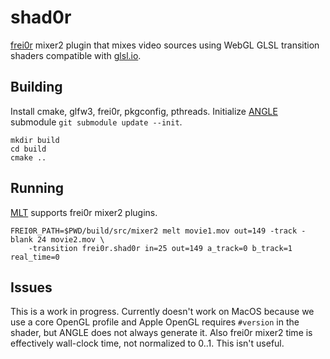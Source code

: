 shad0r
=====
[frei0r](http://www.dyne.org/software/frei0r/) mixer2 plugin that mixes video sources using WebGL GLSL transition shaders compatible with [glsl.io]([http://glsl.io).

Building
--------
Install cmake, glfw3, frei0r, pkgconfig, pthreads. Initialize [ANGLE](https://code.google.com/p/angleproject/) submodule `git submodule update --init`.

    mkdir build
    cd build
    cmake ..

Running
-------
[MLT](http://www.mltframework.org/) supports frei0r mixer2 plugins.

    FREI0R_PATH=$PWD/build/src/mixer2 melt movie1.mov out=149 -track -blank 24 movie2.mov \
        -transition frei0r.shad0r in=25 out=149 a_track=0 b_track=1 real_time=0

Issues
------
This is a work in progress. Currently doesn't work on MacOS because we use a core OpenGL profile and Apple OpenGL requires `#version` in the shader, but ANGLE does not always generate it. Also frei0r mixer2 time is effectively wall-clock time, not normalized to 0..1. This isn't useful.